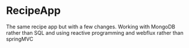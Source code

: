 # RecipeApp
The same recipe app but with a few changes. Working with MongoDB rather than SQL and using reactive programming and webflux rather than springMVC

